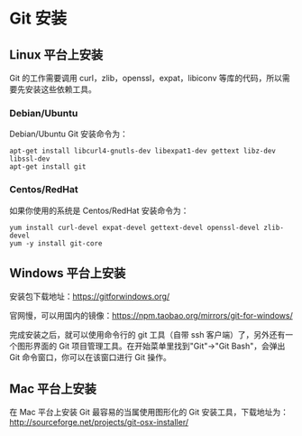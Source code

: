 # Git 安装

## Linux 平台上安装

Git 的工作需要调用 curl，zlib，openssl，expat，libiconv 等库的代码，所以需要先安装这些依赖工具。

### Debian/Ubuntu

Debian/Ubuntu Git 安装命令为：

```shell
apt-get install libcurl4-gnutls-dev libexpat1-dev gettext libz-dev libssl-dev
apt-get install git
```

### Centos/RedHat

如果你使用的系统是 Centos/RedHat 安装命令为：

```shell
yum install curl-devel expat-devel gettext-devel openssl-devel zlib-devel
yum -y install git-core
```

## Windows 平台上安装

安装包下载地址：<https://gitforwindows.org/>

官网慢，可以用国内的镜像：<https://npm.taobao.org/mirrors/git-for-windows/>

完成安装之后，就可以使用命令行的 git 工具（自带 ssh 客户端）了，另外还有一个图形界面的 Git 项目管理工具。在开始菜单里找到"Git"->"Git Bash"，会弹出 Git 命令窗口，你可以在该窗口进行 Git 操作。

## Mac 平台上安装

在 Mac 平台上安装 Git 最容易的当属使用图形化的 Git 安装工具，下载地址为：<http://sourceforge.net/projects/git-osx-installer/>
